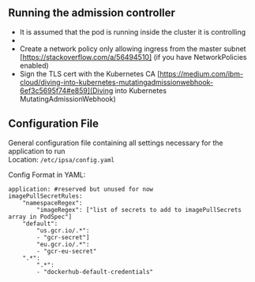 ## Running the admission controller

- It is assumed that the pod is running inside the cluster it is controlling
- 
- Create a network policy only allowing ingress from the master subnet
  [https://stackoverflow.com/a/56494510] (if you have NetworkPolicies enabled)
- Sign the TLS cert with the Kubernetes CA 
  [https://medium.com/ibm-cloud/diving-into-kubernetes-mutatingadmissionwebhook-6ef3c5695f74#e859](Diving
  into Kubernetes MutatingAdmissionWebhook)
  
## Configuration File
General configuration file containing all settings necessary for the application
to run  
Location: `/etc/ipsa/config.yaml`  

Config Format in YAML:
```
application: #reserved but unused for now
imagePullSecretRules:
    "namespaceRegex":
        "imageRegex": ["list of secrets to add to imagePullSecrets array in PodSpec"]
    "default":
        "us.gcr.io/.*":
        - "gcr-secret"]
        "eu.gcr.io/.*":
        - "gcr-eu-secret"
    ".*":
        ".*":
        - "dockerhub-default-credentials"
```
